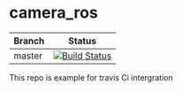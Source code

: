 # camera_ros

|Branch    | Status    |
|----------|-----------|
|master    |[![Build Status](https://travis-ci.org/lernfabrik/camera_ros.svg?branch=master)](https://travis-ci.org/lernfabrik/camera_ros)|

This repo is example for travis Ci intergration